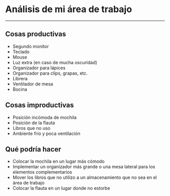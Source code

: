 # Análisis de mi área de trabajo

---

## Cosas productivas
- Segundo monitor
- Teclado
- Mouse
- Luz extra (en caso de mucha oscuridad)
- Organizador para lápices
- Organizador para clips, grapas, etc.
- Librera
- Ventilador de mesa
- Bocina

## Cosas improductivas
- Posición incómoda de mochila
- Posición de la flauta
- Libros que no uso
- Ambiente frío y poca ventilación

## Qué podría hacer
- Colocar la mochila en un lugar más cómodo
- Implementar un organizador más grande o una mesa lateral para los elementos complementarios
- Mover los libros que no utilizo a un almacenamiento que no sea en el área de trabajo
- Colocar la flauta en un lugar donde no estorbe

